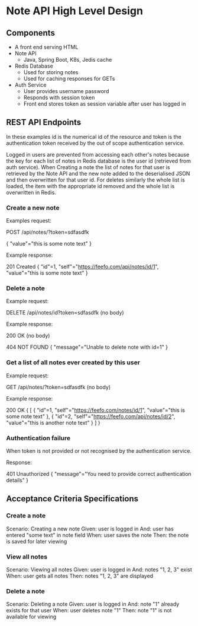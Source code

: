 # Note API High Level Design

## Components

* A front end serving HTML
* Note API
  - Java, Spring Boot, K8s, Jedis cache
* Redis Database
  - Used for storing notes
  - Used for caching responses for GETs
* Auth Service
  - User provides username password
  - Responds with session token
  - Front end stores token as session variable after user has logged in


## REST API Endpoints

In these examples id is the numerical id of the resource and token is the authentication token received by the out of scope authentication service.

Logged in users are prevented from accessing each other's notes because the key for each list of notes in Redis database is the user id (retrieved from auth service). When Creating a note the list of notes for that user is retrieved by the Note API and the new note added to the deserialised JSON and then overwritten for that user id. For deletes similarly the whole list is loaded, the item with the appropriate id removed and the whole list is overwritten in Redis.

### Create a new note

Examples request:

  POST /api/notes/?token=sdfasdfk

  {
      "value"="this is some note text"
  }

Example response:

  201 Created
  {
      "id"=1,
      "self"="https://feefo.com/api/notes/id/1",
      "value"="this is some note text"
  }

### Delete a note

Example request:

  DELETE /api/notes/id?token=sdfasdfk
  (no body)

Example response:

  200 OK
  (no body)

  404 NOT FOUND
  {
      "message"="Unable to delete note with id=1"
  }

### Get a list of all notes ever created by this user

Example request:

  GET /api/notes/?token=sdfasdfk
  (no body)

Example response:

  200 OK
  {
      [
          {
              "id"=1,
              "self"="https://feefo.com/notes/id/1",
              "value"="this is some note text"
          },
          {
              "id"=2,
              "self"="https://feefo.com/api/notes/id/2",
              "value"="this is another note text"
          }
      ]
  }

### Authentication failure

When token is not provided or not recognised by the authentication service.

Response:

  401 Unauthorized
  {
      "message"="You need to provide correct authentication details"
  }

## Acceptance Criteria Specifications

### Create a note

  Scenario: Creating a new note
  Given: user is logged in
  And: user has entered "some text" in note field
  When: user saves the note
  Then: the note is saved for later viewing

### View all notes

  Scenario: Viewing all notes
  Given: user is logged in
  And: notes "1, 2, 3" exist
  When: user gets all notes
  Then: notes "1, 2, 3" are displayed

### Delete a note

  Scenario: Deleting a note
  Given: user is logged in
  And: note "1" already exists for that user
  When: user deletes note "1"
  Then: note "1" is not available for viewing
